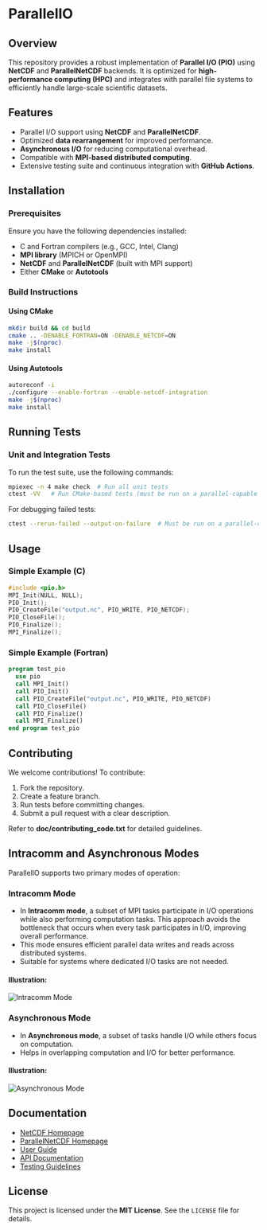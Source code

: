# ParallelIO

## Overview
This repository provides a robust implementation of **Parallel I/O (PIO)** using **NetCDF** and **ParallelNetCDF** backends. It is optimized for **high-performance computing (HPC)** and integrates with parallel file systems to efficiently handle large-scale scientific datasets.

## Features
- Parallel I/O support using **NetCDF** and **ParallelNetCDF**.
- Optimized **data rearrangement** for improved performance.
- **Asynchronous I/O** for reducing computational overhead.
- Compatible with **MPI-based distributed computing**.
- Extensive testing suite and continuous integration with **GitHub Actions**.

## Installation
### Prerequisites
Ensure you have the following dependencies installed:
- C and Fortran compilers (e.g., GCC, Intel, Clang)
- **MPI library** (MPICH or OpenMPI)
- **NetCDF** and **ParallelNetCDF** (built with MPI support)
- Either **CMake** or **Autotools**

### Build Instructions
#### Using CMake
```bash
mkdir build && cd build
cmake .. -DENABLE_FORTRAN=ON -DENABLE_NETCDF=ON
make -j$(nproc)
make install
```

#### Using Autotools
```bash
autoreconf -i
./configure --enable-fortran --enable-netcdf-integration
make -j$(nproc)
make install
```

## Running Tests
### Unit and Integration Tests
To run the test suite, use the following commands:
```bash
mpiexec -n 4 make check  # Run all unit tests
ctest -VV   # Run CMake-based tests (must be run on a parallel-capable node)
```

For debugging failed tests:
```bash
ctest --rerun-failed --output-on-failure  # Must be run on a parallel-capable node
```

## Usage
### Simple Example (C)
```c
#include <pio.h>
MPI_Init(NULL, NULL);
PIO_Init();
PIO_CreateFile("output.nc", PIO_WRITE, PIO_NETCDF);
PIO_CloseFile();
PIO_Finalize();
MPI_Finalize();
```

### Simple Example (Fortran)
```fortran
program test_pio
  use pio
  call MPI_Init()
  call PIO_Init()
  call PIO_CreateFile("output.nc", PIO_WRITE, PIO_NETCDF)
  call PIO_CloseFile()
  call PIO_Finalize()
  call MPI_Finalize()
end program test_pio
```

## Contributing
We welcome contributions! To contribute:
1. Fork the repository.
2. Create a feature branch.
3. Run tests before committing changes.
4. Submit a pull request with a clear description.

Refer to **doc/contributing_code.txt** for detailed guidelines.

## Intracomm and Asynchronous Modes
ParallelIO supports two primary modes of operation:

### Intracomm Mode
- In **Intracomm mode**, a subset of MPI tasks participate in I/O operations while also performing computation tasks. This approach avoids the bottleneck that occurs when every task participates in I/O, improving overall performance.
- This mode ensures efficient parallel data writes and reads across distributed systems.
- Suitable for systems where dedicated I/O tasks are not needed.

#### Illustration:
![Intracomm Mode](doc/images/intracomm_mode.png)

### Asynchronous Mode
- In **Asynchronous mode**, a subset of tasks handle I/O while others focus on computation.
- Helps in overlapping computation and I/O for better performance.


#### Illustration:
![Asynchronous Mode](doc/images/asynchronous_mode.png)

## Documentation
- [NetCDF Homepage](https://www.unidata.ucar.edu/software/netcdf/)
- [ParallelNetCDF Homepage](https://parallel-netcdf.github.io/)
- [User Guide](doc/users_guide.txt)
- [API Documentation](doc/api.txt)
- [Testing Guidelines](doc/Testing.txt)

## License
This project is licensed under the **MIT License**. See the `LICENSE` file for details.


